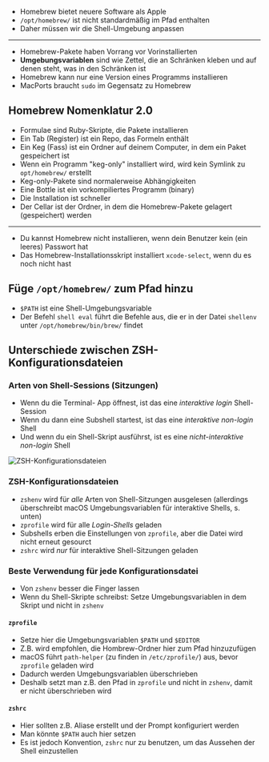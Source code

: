 - Homebrew bietet neuere Software als Apple
- `/opt/homebrew/` ist nicht standardmäßig im Pfad enthalten
- Daher müssen wir die Shell-Umgebung anpassen

---

- Homebrew-Pakete haben Vorrang vor Vorinstallierten
- __Umgebungsvariablen__ sind wie Zettel, die an Schränken kleben und auf denen steht, was in den Schränken ist
- Homebrew kann nur eine Version eines Programms installieren
- MacPorts braucht `sudo` im Gegensatz zu Homebrew

## Homebrew Nomenklatur 2.0
- Formulae sind Ruby-Skripte, die Pakete installieren
- Ein Tab (Register) ist ein Repo, das Formeln enthält
- Ein Keg (Fass) ist ein Ordner auf deinem Computer, in dem ein Paket gespeichert ist
- Wenn ein Programm "keg-only" installiert wird, wird kein Symlink zu `opt/homebrew/` erstellt
- Keg-only-Pakete sind normalerweise Abhängigkeiten
- Eine Bottle ist ein vorkompiliertes Programm (binary)
- Die Installation ist schneller
- Der Cellar ist der Ordner, in dem die Homebrew-Pakete gelagert (gespeichert) werden

---

- Du kannst Homebrew nicht installieren, wenn dein Benutzer kein (ein leeres) Passwort hat
- Das Homebrew-Installationsskript installiert `xcode-select`, wenn du es noch nicht hast

## Füge `/opt/homebrew/` zum Pfad hinzu
- `$PATH` ist eine Shell-Umgebungsvariable
- Der Befehl `shell eval` führt die Befehle aus, die er in der Datei `shellenv` unter `/opt/homebrew/bin/brew/` findet

## Unterschiede zwischen ZSH-Konfigurationsdateien
### Arten von Shell-Sessions (Sitzungen)
- Wenn du die Terminal- App öffnest, ist das eine _interaktive_ _login_ Shell- Session
- Wenn du dann eine Subshell startest, ist das eine _interaktive_ _non-login_ Shell
- Und wenn du ein Shell-Skript ausführst, ist es eine _nicht-interaktive_ _non-login_ Shell

![ZSH-Konfigurationsdateien](https://mac.install.guide/assets/images/terminal/zsh-configuration.png)

### ZSH-Konfigurationsdateien
- `zshenv` wird für _alle_ Arten von Shell-Sitzungen ausgelesen (allerdings überschreibt macOS Umgebungsvariablen für interaktive Shells, s. unten)
- `zprofile` wird für alle _Login-Shells_ geladen
- Subshells erben die Einstellungen von `zprofile`, aber die Datei wird nicht erneut gesourct
- `zshrc` wird _nur_ für interaktive Shell-Sitzungen geladen

### Beste Verwendung für jede Konfigurationsdatei
- Von `zshenv` besser die Finger lassen
- Wenn du Shell-Skripte schreibst: Setze Umgebungsvariablen in dem Skript und nicht in `zshenv`

#### `zprofile`
- Setze hier die Umgebungsvariablen `$PATH` und `$EDITOR`
- Z.B. wird empfohlen, die Hombrew-Ordner hier zum Pfad hinzuzufügen
- macOS führt `path-helper` (zu finden in `/etc/zprofile/`) aus, bevor `zprofile` geladen wird
- Dadurch werden Umgebungsvariablen überschrieben
- Deshalb setzt man z.B. den Pfad in `zprofile` und nicht in `zshenv`, damit er nicht überschrieben wird

#### `zshrc`
- Hier sollten z.B. Aliase erstellt und der Prompt konfiguriert werden
- Man könnte `$PATH` auch hier setzen
- Es ist jedoch Konvention, `zshrc` nur zu benutzen, um das Aussehen der Shell einzustellen
